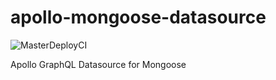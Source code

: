 # apollo-mongoose-datasource

![MasterDeployCI](https://github.com/alexanderVu/apollo-mongoose-datasource/workflows/MasterDeployCI/badge.svg)

Apollo GraphQL Datasource for Mongoose
